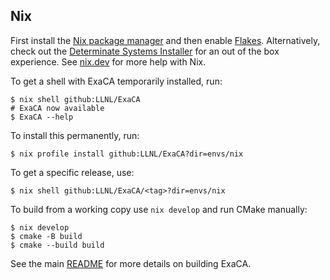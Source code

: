 ## Nix

First install the [Nix package manager][NIX] and then enable [Flakes][Flakes].
Alternatively, check out the [Determinate Systems Installer][Determinate] for
an out of the box experience. See [nix.dev][nix.dev] for more help with Nix.

To get a shell with ExaCA temporarily installed, run:

    $ nix shell github:LLNL/ExaCA
    # ExaCA now available
    $ ExaCA --help

To install this permanently, run:

    $ nix profile install github:LLNL/ExaCA?dir=envs/nix
	
To get a specific release, use:

    $ nix shell github:LLNL/ExaCA/<tag>?dir=envs/nix

To build from a working copy use `nix develop` and run CMake manually:

    $ nix develop
    $ cmake -B build
    $ cmake --build build

See the main [README](../../README.md#Build-ExaCA) for more details on
building ExaCA.


[NIX]: https://nixos.org/download.html
[Flakes]: https://nixos.wiki/wiki/Flakes
[nix.dev]: https://nix.dev
[Determinate]: https://github.com/DeterminateSystems/nix-installer
